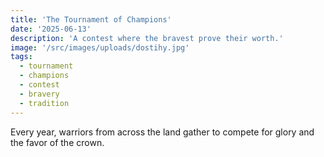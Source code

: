 ```yaml
---
title: 'The Tournament of Champions'
date: '2025-06-13'
description: 'A contest where the bravest prove their worth.'
image: '/src/images/uploads/dostihy.jpg'
tags:
  - tournament
  - champions
  - contest
  - bravery
  - tradition
---
```


Every year, warriors from across the land gather to compete for glory and the favor of the crown.
